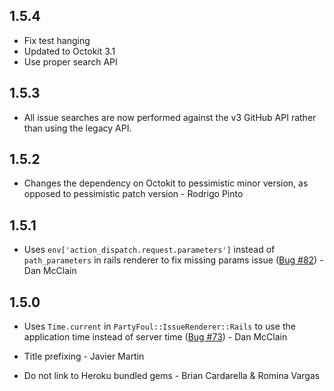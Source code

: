 ## 1.5.4
 * Fix test hanging
 * Updated to Octokit 3.1
 * Use proper search API

## 1.5.3
 * All issue searches are now performed against the v3 GitHub API rather than
   using the legacy API.

## 1.5.2
 * Changes the dependency on Octokit to pessimistic minor version, as
   opposed to pessimistic patch version - Rodrigo Pinto

## 1.5.1
 
 * Uses `env['action_dispatch.request.parameters']` instead of
   `path_parameters` in rails renderer to fix missing params issue
   ([Bug #82](https://github.com/dockyard/party_foul/issues/82)) - Dan McClain

## 1.5.0

 * Uses `Time.current` in `PartyFoul::IssueRenderer::Rails` to use the
   application time instead of server time
   ([Bug #73](https://github.com/dockyard/party_foul/issues/73)) - Dan McClain

 * Title prefixing - Javier Martin
 * Do not link to Heroku bundled gems - Brian Cardarella & Romina Vargas
